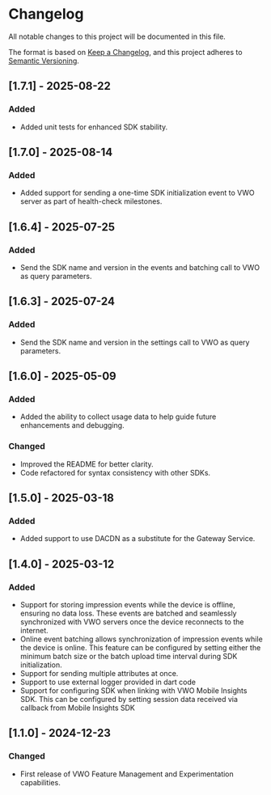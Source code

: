 # Changelog

All notable changes to this project will be documented in this file.

The format is based on [Keep a Changelog](https://keepachangelog.com/en/1.0.0/),
and this project adheres to [Semantic Versioning](https://semver.org/spec/v2.0.0.html).

## [1.7.1] - 2025-08-22

### Added

- Added unit tests for enhanced SDK stability.

## [1.7.0] - 2025-08-14

### Added

- Added support for sending a one-time SDK initialization event to VWO server as part of health-check milestones.

## [1.6.4] - 2025-07-25

### Added

- Send the SDK name and version in the events and batching call to VWO as query parameters.

## [1.6.3] - 2025-07-24

### Added

- Send the SDK name and version in the settings call to VWO as query parameters.

## [1.6.0] - 2025-05-09

### Added

- Added the ability to collect usage data to help guide future enhancements and debugging.

### Changed

- Improved the README for better clarity.
- Code refactored for syntax consistency with other SDKs.

## [1.5.0] - 2025-03-18

### Added

- Added support to use DACDN as a substitute for the Gateway Service.

## [1.4.0] - 2025-03-12

### Added
- Support for storing impression events while the device is offline, ensuring no data loss. These events are batched and seamlessly synchronized with VWO servers once the device reconnects to the internet.
- Online event batching allows synchronization of impression events while the device is online. This feature can be configured by setting either the minimum batch size or the batch upload time interval during SDK initialization.
- Support for sending multiple attributes at once.
- Support to use external logger provided in dart code
- Support for configuring SDK when linking with VWO Mobile Insights SDK. This can be configured by setting session data received via callback from Mobile Insights SDK

## [1.1.0] - 2024-12-23

### Changed

- First release of VWO Feature Management and Experimentation capabilities.